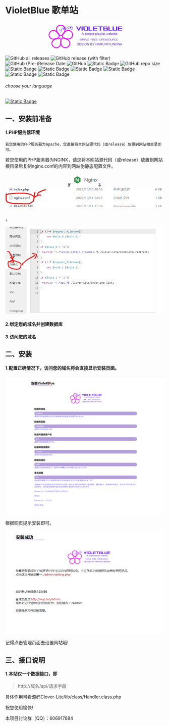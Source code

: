 # VioletBlue 歌单站

<div align=center><img src="./install/icon.webp" alt="icon" style="zoom:50%;" /></div>

![GitHub all releases](https://img.shields.io/github/downloads/HaruhiYunona/VioletBlue/total)
![GitHub release (with filter)](https://img.shields.io/github/v/release/HaruhiYunona/VioletBlue)
![GitHub (Pre-)Release Date](https://img.shields.io/github/release-date-pre/HaruhiYunona/VioletBlue)
![GitHub](https://img.shields.io/github/license/HaruhiYunona/VioletBlue)
![Static Badge](https://img.shields.io/badge/Core-Clover_Lite-pink)
![GitHub repo size](https://img.shields.io/github/repo-size/HaruhiYunona/VioletBlue)
![Static Badge](https://img.shields.io/badge/PHP-5.6.0%2B%20-brown)
![Static Badge](https://img.shields.io/badge/server-LNMP/WAMP-red)
![Static Badge](https://img.shields.io/badge/js-JavaScript-gold?logo=javascript)
![Static Badge](https://img.shields.io/badge/PHP-PHP%2056+-purple?logo=PHP)
![Static Badge](https://img.shields.io/badge/HTML-HTML5-red?logo=HTML5)
![Static Badge](https://img.shields.io/badge/CSS-CSS3-orange?logo=CSS3)



###### choose your language

[<img alt="Static Badge" src="https://img.shields.io/badge/LANG-English-blue">](./README_EN.MD)



## 一、安装前准备

#### 1.PHP服务器环境

	若您使用的PHP服务器为Apache，您直接将本网站源代码（或release）放置到网站根目录即可。

   若您使用的PHP服务器为NGINX，请您将本网站源代码（或release）放置到网站根目录后复制nginx.conf的内容到网站伪静态配置文件。

<center>if<img src="./README_RES/a01.png" alt="a01" />↓<img src="./README_RES/a02.png" alt="a02"/></center>

                                                                                                                     ↓

<img src="./README_RES/a03.png" alt="a03" />

#### 2.绑定您的域名并创建数据库

#### 3.访问您的域名







## 二、安装

#### 1.配置正确情况下，访问您的域名将会直接显示安装页面。

![a04](./README_RES/a04.png)

根据网页提示安装即可。

![a05](./README_RES/a05.png)

记得点击管理页面去设置网站哦!







## 三、接口说明

#### 1.本站仅一个数据接口，即

> http://域名/api/请求字段

具体作用可看源码Clover-Lite/lib/class/Handler.class.php



祝您使用愉快!

本项目讨论群（QQ）：606917884
